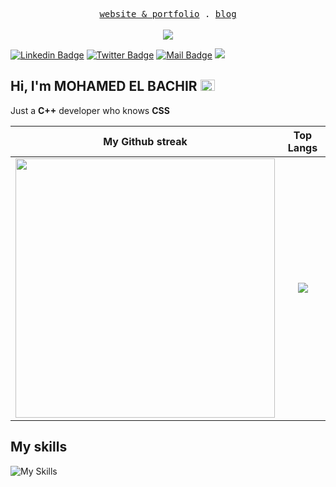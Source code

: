 <p align="center">
  <samp>
        <a href="https://bachdev.vercel.app" target='_blank'>website & portfolio</a> .
    <a href="https://bachdev.vercel.app/blog" target='_blank'>blog</a> 
  </samp>
  <br/>
   <br/>
<img src="https://komarev.com/ghpvc/?username=mohamedelbachir&color=blue&label=Profile%20Views" align="center"/>


  [![Linkedin Badge](https://img.shields.io/badge/-My%20Linkedin-0e76a8?style=flat&labelColor=0e76a8&logo=linkedin&logoColor=white)](https://www.linkedin.com/in/mohamed-el-bachir)
  [![Twitter Badge](https://img.shields.io/badge/-My%20Twitter-1ca0f1?style=flat&labelColor=1ca0f1&logo=x&logoColor=white&link=https://twitter.com/Mohamed_El_BN)](https://twitter.com/Mohamed_El_BN)
  [![Mail Badge](https://img.shields.io/badge/-mail-c0392b?style=flat&labelColor=c0392b&logo=gmail&logoColor=white)](mailto:mohamedelbachirboubanganadakou@gmail.com)
  [![](https://img.shields.io/github/followers/mohamedelbachir?label=GitHub%20Followers)](https://github.com/mohamedelbachir)



</p>
<!--<img width=100% src="https://capsule-render.vercel.app/api?type=waving&color=2AA1EA&height=125&section=header"/>-->

<h2 class="flex">Hi, I'm MOHAMED EL BACHIR <img src='https://github.com/yammadev/flag-icons/blob/master/png/CM@2x.png?raw=true' width='23' height='18'></h2>

Just a **C++** developer who knows **CSS**

<!---[![Daniel's github stats](https://github-stats-me.vercel.app/api?username=mohamedelbachir&show_icons=true&theme=radical)](https://github.com/mohamedelbachir/github-readme-stats)-->
|                             My Github streak                                                                        |                                             Top Langs                                                      |
| :----------------------------------------------------------------------------------------------------------------: | :-------------------------------------------------------------------------------------------------------------: |
|<img src="https://streak-stats.demolab.com?user=mohamedelbachir&theme=dark" width="415px"/> | <img src="https://github-readme-stats.vercel.app/api/top-langs/?username=mohamedelbachir&layout=compact&theme=github_dark"/> |

<!--[![Top Langs]()](https://github.com/mohamedelbachir/github-readme-stats)-->
<!--[![GitHub Streak]()](https://github.com/mohamedelbachir/scheduler)-->


## My skills
![My Skills](https://skillicons.dev/icons?i=cpp,c,js,ts,astro,nextjs,git,cmake,vite,materialui,markdown,firebase,tailwind,github,react,html,css,jquery,py,vercel,sass,vscode,styledcomponents,nodejs&perline=15)

<!--<img width=100% src="https://capsule-render.vercel.app/api?type=waving&color=2AA1EA&height=125&section=footer"/>-->
<!---
mohamedelbachir/mohamedelbachir is a ✨ special ✨ repository because its `README.md` (this file) appears on your GitHub profile.
You can click the Preview link to take a look at your changes.
--->
